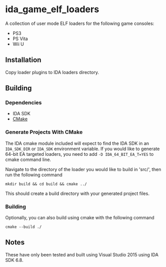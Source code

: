 # ida_game_elf_loaders
A collection of user mode ELF loaders for the following game consoles:
* PS3
* PS Vita
* Wii U

## Installation
Copy loader plugins to IDA loaders directory.

## Building

### Dependencies
* IDA SDK
* [CMake](https://cmake.org/download/)

### Generate Projects With CMake
The IDA cmake module included will expect to find the IDA SDK in an `IDA_SDK_DIR` or `IDA_SDK` environment variable.
If you would like to generate 64-bit EA targeted loaders, you need to add `-D IDA_64_BIT_EA_T=YES` to cmake command line.

Navigate to the directory of the loader you would like to build in 'src/', then run the following command

`mkdir build && cd build && cmake ../`

This should create a build directory with your generated project files.

### Building
Optionally, you can also build using cmake with the following command

`cmake --build ./`

## Notes
These have only been tested and built using Visual Studio 2015 using IDA SDK 6.8.